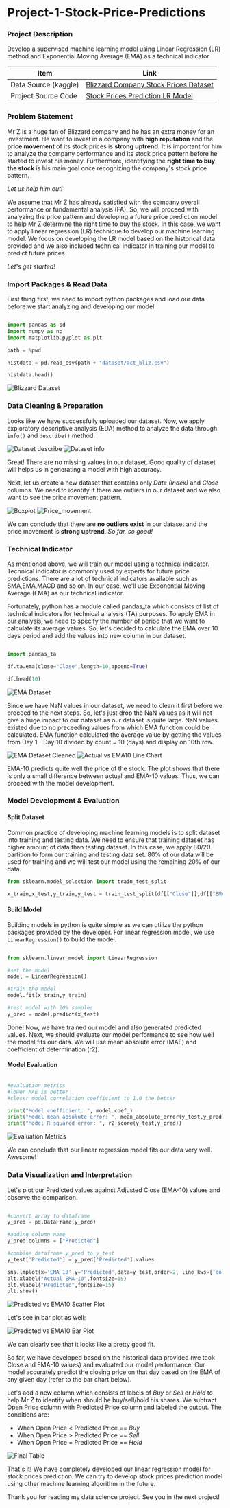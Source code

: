# Project-1-Stock-Price-Predictions


### Project Description

Develop a supervised machine learning model using Linear Regression (LR) method and Exponential Moving Average (EMA) as a technical indicator


|Item|Link|
|---|---|
|Data Source (kaggle)|[Blizzard Company Stock Prices Dataset](https://www.kaggle.com/datasets/psycon/game-companies-historical-stock-price-2022-04?select=act_bliz.csv)|
|Project Source Code|[Stock Prices Prediction LR Model](https://github.com/harishusnan/Project-1-Stock-Price-Prediction/blob/main/Blizzard%20LR%20Model.ipynb)|

### Problem Statement

Mr Z is a huge fan of Blizzard company and he has an extra money for an investment. He want to invest in a company with **high reputation** and the **price movement** of its stock prices is **strong uptrend**. It is important for him to analyze the company performance and its stock price pattern before he started to invest his money. Furthermore, identifying the **right time to buy the stock** is his main goal once recognizing the company's stock price pattern.



*Let us help him out!*

We assume that Mr Z has already satisfied with the company overall performance or fundamental analysis (FA). So, we will proceed with analyzing the price pattern and developing a future price prediction model to help Mr Z determine the right time to buy the stock. In this case, we want to apply linear regression (LR) technique to develop our machine learning model. We focus on developing the LR model based on the historical data provided and we also included technical indicator in training our model to predict future prices.



*Let's get started!*


### Import Packages & Read Data

First thing first, we need to import python packages and load our data before we start analyzing and developing our model.

```python

import pandas as pd
import numpy as np
import matplotlib.pyplot as plt

path = %pwd

histdata = pd.read_csv(path + "dataset/act_bliz.csv")

histdata.head()

```

![Blizzard Dataset](https://github.com/harishusnan/Project-1-Stock-Price-Prediction/blob/main/images/Dataset.png)

### Data Cleaning & Preparation

Looks like we have successfully uploaded our dataset. Now, we apply exploratory descriptive analysis (EDA) method to analyze the data through ```info()``` and ```describe()``` method. 

![Dataset describe](https://github.com/harishusnan/Project-1-Stock-Price-Prediction/blob/main/images/Dataset_describe.png)
![Dataset info](https://github.com/harishusnan/Project-1-Stock-Price-Prediction/blob/main/images/Dataset_info.png)

Great! There are no missing values in our dataset. Good quality of dataset will helps us in generating a model with high accuracy.

Next, let us create a new dataset that contains only *Date (Index)* and *Close* columns. We need to identify if there are outliers in our dataset and we also want to see the price movement pattern.

![Boxplot](https://github.com/harishusnan/Project-1-Stock-Price-Prediction/blob/main/images/Boxplot.png)
![Price_movement](https://github.com/harishusnan/Project-1-Stock-Price-Prediction/blob/main/images/Price_Movement.png)

We can conclude that there are **no outliers exist** in our dataset and the price movement is **strong uptrend**.
*So far, so good!*

### Technical Indicator

As mentioned above, we will train our model using a technical indicator. Technical indicator is commonly used by experts for future price predictions. There are a lot of technical indicators available such as SMA,EMA,MACD and so on. In our case, we'll use Exponential Moving Average (EMA) as our technical indicator. 

Fortunately, python has a module called pandas_ta which consists of list of technical indicators for technical analysis (TA) purposes. To apply EMA in our analysis, we need to specify the number of period that we want to calculate its average values. So, let's decided to calculate the EMA over 10 days period and add the values into new column in our dataset.

```python

import pandas_ta

df.ta.ema(close="Close",length=10,append=True)

df.head(10)

```

![EMA Dataset](https://github.com/harishusnan/Project-1-Stock-Price-Prediction/blob/main/images/Dataset_EMA10.png)

Since we have NaN values in our dataset, we need to clean it first before we proceed to the next steps. So, let's just drop the NaN values as it will not give a huge impact to our dataset as our dataset is quite large. NaN values existed due to no preceeding values from which EMA function could be calculated. EMA function calculated the average value by getting the values from Day 1 - Day 10 divided by count = 10 (days) and display on 10th row.

![EMA Dataset Cleaned](https://github.com/harishusnan/Project-1-Stock-Price-Prediction/blob/main/images/Dataset_EMA10_cleaned.png)
![Actual vs EMA10 Line Chart](https://github.com/harishusnan/Project-1-Stock-Price-Prediction/blob/main/images/Actual_vs_EMA10_Linechart.png)

EMA-10 predicts quite well the price of the stock. The plot shows that there is only a small difference between actual and EMA-10 values. Thus, we can proceed with the model development.



### Model Development & Evaluation

#### Split Dataset

Common practice of developing machine learning models is to split dataset into training and testing data. We need to ensure that training dataset has higher amount of data than testing dataset. In this case, we apply 80/20 partition to form our training and testing data set. 80% of our data will be used for training and we will test our model using the remaining 20% of our data.

```python
from sklearn.model_selection import train_test_split

x_train,x_test,y_train,y_test = train_test_split(df[["Close"]],df[["EMA_10"]],test_size=0.2)

```

#### Build Model

Building models in python is quite simple as we can utilize the python packages provided by the developer. For linear regression model, we use ``` LinearRegression() ``` to build the model.

```python

from sklearn.linear_model import LinearRegression

#set the model
model = LinearRegression()

#train the model
model.fit(x_train,y_train)

#test model with 20% samples
y_pred = model.predict(x_test)

```


Done! Now, we have trained our model and also generated predicted values. Next, we should evaluate our model performance to see how well the model fits our data. We will use mean absolute error (MAE) and coefficient of determination (r2).


#### Model Evaluation

```python

#evaluation metrics
#lower MAE is better
#closer model correlation coefficient to 1.0 the better

print("Model coefficient: ", model.coef_)
print("Model mean absolute error: ", mean_absolute_error(y_test,y_pred))
print("Model R squared error: ", r2_score(y_test,y_pred))

```

![Evaluation Metrics](https://github.com/harishusnan/Project-1-Stock-Price-Prediction/blob/main/images/Evaluation_metrics.png)

We can conclude that our linear regression model fits our data very well. Awesome!




### Data Visualization and Interpretation

Let's plot our Predicted values against Adjusted Close (EMA-10) values and observe the comparison.

```python

#convert array to dataframe
y_pred = pd.DataFrame(y_pred)

#adding column name
y_pred.columns = ["Predicted"]

#combine dataframe y_pred to y_test
y_test['Predicted'] = y_pred['Predicted'].values

sns.lmplot(x='EMA_10',y='Predicted',data=y_test,order=2, line_kws={'color':'red'} ,height=10,aspect=1.2)
plt.xlabel("Actual EMA-10",fontsize=15)
plt.ylabel("Predicted",fontsize=15)
plt.show()

```

![Predicted vs EMA10 Scatter Plot](https://github.com/harishusnan/Project-1-Stock-Price-Prediction/blob/main/images/Predicted_vs_EMA10.png)



Let's see in bar plot as well:

![Predicted vs EMA10 Bar Plot](https://github.com/harishusnan/Project-1-Stock-Price-Prediction/blob/main/images/Predicted_vs_EMA10_barchart.png)


We can clearly see that it looks like a pretty good fit. 

So far, we have developed based on the historical data provided (we took Close and EMA-10 values) and evaluated our model performance. Our model accurately predict the closing price on that day based on the EMA of any given day (refer to the bar chart below).

Let's add a new column which consists of labels of *Buy* or *Sell* or *Hold* to help Mr Z to identify when should he buy/sell/hold his shares. We subtract Open Price column with Predicted Price column and labeled the output. The conditions are:

- When Open Price < Predicted Price == *Buy*
- When Open Price > Predicted Price == *Sell*
- When Open Price = Predicted Price == *Hold*

![Final Table](https://github.com/harishusnan/Project-1-Stock-Price-Prediction/blob/main/images/Final_table.png)



That's it! We have completely developed our linear regression model for stock prices prediction. We can try to develop stock prices prediction model using other machine learning algorithm in the future.

Thank you for reading my data science project. See you in the next project!




